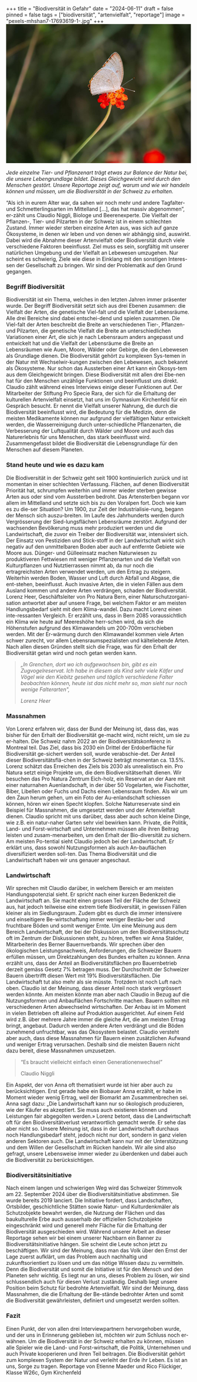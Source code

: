 +++
title = "Biodiversität in Gefahr"
date = "2024-06-11"
draft = false
pinned = false
tags = ["biodiversität", "artenvielfalt", "reportage"]
image = "pexels-mhshan7-17693619-1-.jpg"
+++
![](pexels-mhshan7-17693619-1-.jpg)

*Jede einzelne Tier- und Pflanzenart trägt etwas zur Balance der Natur bei, die unsere Lebengrundlage bildet. Dieses Gleichgewicht wird durch den Menschen gestört. Unsere Reportage zeigt auf, warum und wie wir handeln können und müssen, um die Biodiversität in der Schweiz zu erhalten.*

“Als ich in eurem Alter war, da sahen wir noch mehr und andere Tagfalter- und Schmetterlingsarten im Mittelland \[…], das hat massiv abgenommen”, er-zählt uns Claudio Niggli, Biologe und Beerenexperte. Die Vielfalt der Pflanzen-, Tier- und Pilzarten in der Schweiz ist in einem schlechten Zustand. Immer wieder sterben einzelne Arten aus, was sich auf ganze Ökosysteme, in denen wir leben und von denen wir abhängig sind, auswirkt. Dabei wird die Abnahme dieser Artenvielfalt oder Biodiversität durch viele verschiedene Faktoren beeinflusst. Ziel muss es sein, sorgfältig mit unserer natürlichen Umgebung und der Vielfalt an Lebewesen umzugehen. Nur scheint es schwierig, Ziele wie diese in Einklang mit den sonstigen Interes-sen der Gesellschaft zu bringen. Wir sind der Problematik auf den Grund gegangen.

### **Begriff Biodiversität**

Biodiversität ist ein Thema, welches in den letzten Jahren immer präsenter wurde. Der Begriff Biodiversität setzt sich aus drei Ebenen zusammen: die Vielfalt der Arten, die genetische Viel-falt und die Vielfalt der Lebensräume. Alle drei Bereiche sind dabei entschei-dend und spielen zusammen. Die Viel-falt der Arten beschreibt die Breite an verschiedenen Tier-, Pflanzen- und Pilzarten, die genetische Vielfalt die Breite an unterschiedlichen Variationen einer Art, die sich je nach Lebensraum anders angepasst und entwickelt hat und die Vielfalt der Lebensräume die Breite an Lebensräumen wie Auen, Moore, Wälder oder Gebirge, die den Lebewesen als Grundlage dienen. Die Biodiversität gehört zu komplexen Sys-temen in der Natur mit Wechselwir-kungen zwischen den Lebewesen, auch bekannt als Ökosysteme. Nur schon das Aussterben einer Art kann ein Ökosys-tem aus dem Gleichgewicht bringen. Diese Biodiversität mit allen drei Ebe-nen hat für den Menschen unzählige Funktionen und beeinflusst uns direkt. Claudio zählt während eines Interviews einige dieser Funktionen auf. Der Mitarbeiter der Stiftung Pro Specie Rara, der sich für die Erhaltung der kulturellen Artenvielfalt einsetzt, hat uns im Gymnasium Kirchenfeld für ein Gespräch besucht. Er nennt die Vielfalt unserer Nahrung, die durch die Biodiversität beeinflusst wird, die Bedeutung für die Medizin, denn die meisten Medikamente können nur aufgrund der vielfältigen Natur entwickelt werden, die Wasserreinigung durch unter-schiedliche Pflanzenarten, die Verbesserung der Luftqualität durch Wälder und Moore und auch das Naturerlebnis für uns Menschen, das stark beeinflusst wird. Zusammengefasst bildet die Biodiversität die Lebensgrundlage für den Menschen auf diesem Planeten. 

### **Stand heute und wie es dazu kam**

Die Biodiversität in der Schweiz geht seit 1900 kontinuierlich zurück und ist momentan in einer schlechten Verfassung. Flächen, auf denen Biodiversität Priorität hat, schrumpfen weiterhin und immer wieder sterben gewisse Arten aus oder sind vom Aussterben bedroht. Das Artensterben begann vor allem im Mittelland und setzte sich bis zu den Voralpen fort. Doch wie kam es zu die-ser Situation? 
Um 1900, zur Zeit der Industrialisie-rung, begann der Mensch sich auszu-breiten. Im Laufe des Jahrhunderts werden durch Vergrösserung der Sied-lungsflächen Lebensräume zerstört.  Aufgrund der wachsenden Bevölkerung muss mehr produziert werden und die Landwirtschaft, die zuvor ein Treiber der Biodiversität war, intensiviert sich. Der Einsatz von Pestiziden und Stick-stoff  in der Landwirtschaft wirkt sich negativ auf den unmittelbaren Boden aber auch auf entfernte Gebiete wie Moore aus. Dünger- und Gülleeinsatz machen Naturwiesen zu produktiveren Fettwiesen mit weniger Pflanzenarten und die Vielfalt von Kulturpflanzen und Nutztierrassen nimmt ab, da nur noch die ertragreichsten Arten verwendet werden, um den Ertrag zu steigern. Weiterhin werden Boden, Wasser und Luft durch Abfall und Abgase, die ent-stehen, beeinflusst. Auch invasive Arten, die in vielen Fällen aus dem Ausland kommen und andere Arten verdrängen, schaden der Biodiversität. 
Lorenz Heer, Geschäftsleiter von Pro Natura Bern, einer Naturschutzorgani-sation antwortet aber auf unsere Frage, bei welchem Faktor er am meisten Handlungsbedarf sieht mit dem Klima-wandel. Dazu macht Lorenz einen inte-ressanten Vergleich. Er erzählt uns, dass in Bern 2085 voraussichtlich ein Klima wie heute auf Meereshöhe herr-schen wird, da sich die Höhenstufen aufgrund des Klimawandels um 200-700m verschieben werden. Mit der Er-wärmung durch den Klimawandel kommen viele Arten schwer zurecht, vor allem Lebensraumspezialisten und kälteliebende Arten. Nach allen diesen Gründen stellt sich die Frage, was für den Erhalt der Biodiversität getan wird und noch getan werden kann. 

>  *„In Grenchen, dort wo ich aufgewachsen bin, gibt es ein Zugvogelreservat. Ich habe in diesem als Kind sehr viele Käfer und Vögel wie den Kiebitz gesehen und täglich verschiedene Falter beobachten können, heute ist das nicht mehr so, man sieht nur noch wenige Falterarten",* 
>
> *Lorenz Heer*
>
>

### **Massnahmen**


Von Lorenz erfahren wir, dass der Bund der Meinung ist, dass das, was bisher für den Erhalt der Biodiversität ge-macht wird, nicht reicht, um sie zu er-halten. Die Schweiz nahm 2022 an der Biodiversitätskonferenz in Montreal teil. Das Ziel, dass bis 2030 ein Drittel der Erdoberfläche für Biodiversität ge-sichert werden soll, wurde verabschie-det. Der Anteil dieser Biodiversitätsflä-chen in der Schweiz beträgt momentan ca. 13.5%. Lorenz schätzt das Erreichen des Ziels bis 2030 als unrealistisch ein. Pro Natura setzt einige Projekte um, die dem Biodiversitätserhalt dienen. Wir besuchen das Pro Natura Zentrum Eich-holz, ein Reservat an der Aare mit einer naturnahen Auenlandschaft, in der über 50 Vogelarten, wie Fischotter, Biber, Libellen oder Fuchs und Dachs einen Lebensraum finden. Als wir um den Zaun herum gehen, um ein Foto der Au-enlandschaft schiessen können, hören wir einen Specht klopfen. 
Solche Naturreservate sind ein Beispiel für Massnahmen, die umgesetzt werden und der Artenvielfalt dienen. Claudio spricht mit uns darüber, dass aber auch schon kleine Dinge, wie z.B. ein natur-naher Garten sehr viel bewirken kann. Private, die Politik, Land- und Forst-wirtschaft und Unternehmen müssen alle ihren Beitrag leisten und zusam-menarbeiten, um den Erhalt der Bio-diversität zu sichern. Am meisten Po-tential sieht Claudio jedoch bei der Landwirtschaft. Er erklärt uns, dass sowohl Nutzungsformen als auch An-bauflächen diversifiziert werden soll-ten. Das Thema Biodiversität und die Landwirtschaft haben wir uns genauer angeschaut.

### **Landwirtschaft**


Wir sprechen mit Claudio darüber, in welchem Bereich er am meisten Handlungspotenzial sieht. Er spricht nach einer kurzen Bedenkzeit die Landwirtschaft an. Sie macht einen grossen Teil der Fläche der Schweiz aus, hat jedoch teilweise eine extrem tiefe Biodiversität, in gewissen Fällen kleiner als im Siedlungsraum. Zudem gibt es durch die immer intensivere und einseitigere Be-wirtschaftung immer weniger Bestäu-ber und fruchtbare Böden und somit weniger Ernte. Um eine Meinung aus dem Bereich Landwirtschaft, der bei der Diskussion um den Biodiversitätsschutz oft im Zentrum der Diskussionen steht, zu hören, treffen wir Anna Stalder, Mitarbeiterin des Berner Bauernverbands. 
Wir sprechen über den ökologischen Leistungsnachweis, Anforderungen, die Schweizer Bauern erfüllen müssen, um Direktzahlungen des Bundes erhalten zu können. Anna erzählt uns, dass der Anteil an Biodiversitätsflächen pro Bauernbetrieb derzeit gemäss Gesetz 7% betragen muss. Der Durchschnitt der Schweizer Bauern übertrifft diesen Wert mit 19% Biodiversitätsflächen. Die Landwirtschaft tut also mehr als sie müsste. Trotzdem ist noch Luft nach oben. Claudio ist der Meinung, dass dieser Anteil noch stark vergrössert werden könnte. Am meisten könnte man aber nach Claudio in Bezug auf die Nutzungsformen und Anbauflächen Fortschritte machen. Bauern sollten mit verschiedenen Arten abwechselnd wirtschaften. Der Anbau ist im Moment in vielen Betrieben oft alleine auf Produktion ausgerichtet. Auf einem Feld wird z.B. über mehrere Jahre immer die gleiche Art, die am meisten Ertrag bringt, angebaut. Dadurch werden andere Arten verdrängt und die Böden zunehmend unfruchtbar, was das Ökosystem belastet. Claudio versteht aber auch, dass diese Massnahmen für Bauern einen zusätzlichen Aufwand und weniger Ertrag verursachen. Deshalb sind die meisten Bauern nicht dazu bereit, diese Massnahmen umzusetzen. 

> “Es braucht vielleicht einfach einen Generationenwechsel” 
>
> Claudio Niggli

Ein Aspekt, der von Anna oft thematisiert wurde ist hier aber auch zu berücksichtigen. Erst gerade habe ein Biobauer Anna erzählt, er habe im Moment wieder wenig Ertrag, weil der Biomarkt am Zusammenbrechen sei. Anna sagt dazu: „Die Landwirtschaft kann nur so ökologisch produzieren, wie der Käufer es akzeptiert. Sie muss auch existieren können und Leistungen fair abgegolten werden.» Lorenz betont, dass die Landwirtschaft oft für den Biodiversitätverlust verantwortlich gemacht werde. Er sehe das aber nicht so. Unsere Meinung ist, dass in der Landwirtschaft durchaus noch Handlungsbedarf steht, jedoch nicht nur dort, sondern in ganz vielen anderen Sektoren auch. Die Landwirtschaft kann nur mit der Unterstützung und dem Willen der Gesellschaft im Rücken handeln. Wir alle sind also gefragt, unsere Lebensweise immer wieder zu überdenken und dabei auch die Biodiversität zu berücksichtigen. 

### **Biodiversitätsinitiative**


Nach einem langen und schwierigen Weg wird das Schweizer Stimmvolk am 22. September 2024 über die Biodiversitätsinitiative abstimmen. Sie wurde bereits 2019 lanciert. Die Initiative fordert, dass Landschaften, Ortsbilder, geschichtliche Stätten sowie Natur- und Kulturdenkmäler als Schutzobjekte bewahrt werden, die Nutzung der Flächen und das baukulturelle Erbe auch ausserhalb der offiziellen Schutzobjekte eingeschränkt wird und generell mehr Fläche für die Erhaltung der Biodiversität ausgeschieden wird. Während unserer Arbeit an dieser Reportage sehen wir bei einem unserer Nachbarn ein Banner zu Biodiversitätsinitiative hängen. Sie scheint die Leute schon jetzt zu beschäftigen. 
Wir sind der Meinung, dass man das Volk über den Ernst der Lage zuerst aufklärt, um das Problem auch nachhaltig und zukunftsorientiert zu lösen und um das nötige Wissen dazu zu vermitteln. Denn die Biodiversität und somit die Initiative ist für den Mensch und den Planeten sehr wichtig. Es liegt nur an uns, dieses Problem zu lösen, wir sind schlussendlich auch für diesen Verlust zuständig.  Deshalb liegt unsere Position beim Schutz für bedrohte Artenvielfalt. Wir sind der Meinung, dass Massnahmen, die die Erhaltung der Be-stände bedrohter Arten und somit die Biodiversität gewährleisten, definiert und umgesetzt werden sollten. 

### **Fazit**


Einen Punkt, der von allen drei Interviewpartnern hervorgehoben wurde, und der uns in Erinnerung geblieben ist, möchten wir zum Schluss noch er-wähnen. Um die Biodiversität in der Schweiz erhalten zu können, müssen alle Spieler wie die Land- und Forst-wirtschaft, die Politik, Unternehmen und auch Private kooperieren und ihren Teil beitragen. Die Biodiversität gehört zum komplexen System der Natur und verleiht der Erde ihr Leben. Es ist an uns, Sorge zu tragen. 
Reportage von Etienne Maeder und Rico Flückiger, Klasse W26c, Gym Kirchenfeld